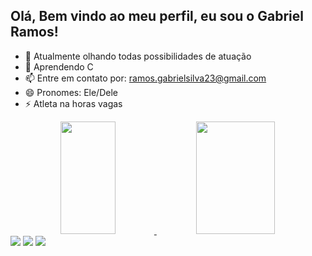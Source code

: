 ## Olá, Bem vindo ao meu perfil, eu sou o Gabriel Ramos!

- 🔭 Atualmente olhando todas possibilidades de atuação
- 🌱 Aprendendo C
- 📫 Entre em contato por: ramos.gabrielsilva23@gmail.com
- 😄 Pronomes: Ele/Dele
- ⚡ Atleta na horas vagas
 
<div align="center">
  <a href="https://github.com/gabrielramos731">
  <img width="42%" height="180em" src="https://github-readme-stats.vercel.app/api?username=gabrielramos731&show_icons=true&theme=dracula&include_all_commits=true&count_private=true"/>
  <img width="50%" height="180em" src="https://github-readme-stats.vercel.app/api/top-langs/?username=gabrielramos731&layout=compact&langs_count=7&theme=dracula"/>
</div>
 
 <div> 
  <a href="https://instagram.com/gaaabriel.ra" target="_blank"><img src="https://img.shields.io/badge/-Instagram-%23E4405F?style=for-the-badge&logo=instagram&logoColor=white" target="_blank"></a>
  <a href = "mailto:ramos.gabrielsilva23@gmail.com"><img src="https://img.shields.io/badge/-Gmail-%23333?style=for-the-badge&logo=gmail&logoColor=white" target="_blank"></a>
  <a href="https://www.linkedin.com/in/gabriel-silva-06b050204" target="_blank"><img src="https://img.shields.io/badge/-LinkedIn-%230077B5?style=for-the-badge&logo=linkedin&logoColor=white" target="_blank"></a> 
 
</div>
